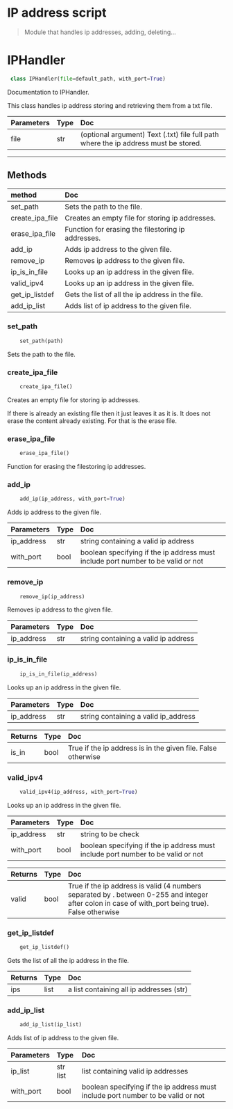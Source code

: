 # IP address script

>Module that handles ip addresses, adding, deleting...


# IPHandler 

``` python 
 class IPHandler(file=default_path, with_port=True) 
```

Documentation to IPHandler.

This class handles ip address storing and retrieving them
from a txt file.

| Parameters    | Type             | Doc             |
|:-------|:-----------------|:----------------|
|     file | str |         (optional argument)        Text (.txt) file full path where the ip address must be stored. | 


--------- 

## Methods 

 
| method    | Doc             |
|:-------|:----------------|
| set_path | Sets the path to the file. | 
| create_ipa_file | Creates an empty file for storing ip addresses. | 
| erase_ipa_file | Function for erasing the filestoring ip addresses. | 
| add_ip | Adds ip address to the given file. | 
| remove_ip | Removes ip address to the given file. | 
| ip_is_in_file | Looks up an ip address in the given file. | 
| valid_ipv4 | Looks up an ip address in the given file. | 
| get_ip_listdef | Gets the list of all the ip address in the file. | 
| add_ip_list | Adds list of ip address to the given file. | 
 
 

### set_path

``` python 
    set_path(path) 
```


Sets the path to the file.

### create_ipa_file

``` python 
    create_ipa_file() 
```


Creates an empty file for storing ip addresses.

If there is already an existing file then it just leaves it as
it is. It does not erase the content already existing. For that
is the erase file.

### erase_ipa_file

``` python 
    erase_ipa_file() 
```


Function for erasing the filestoring ip addresses.

### add_ip

``` python 
    add_ip(ip_address, with_port=True) 
```


Adds ip address to the given file.

| Parameters    | Type             | Doc             |
|:-------|:-----------------|:----------------|
|         ip_address | str |             string containing a valid ip address | 
|         with_port | bool |             boolean specifying if the ip address must include            port number to be valid or not | 


### remove_ip

``` python 
    remove_ip(ip_address) 
```


Removes ip address to the given file.

| Parameters    | Type             | Doc             |
|:-------|:-----------------|:----------------|
|         ip_address | str |             string containing a valid ip address | 


### ip_is_in_file

``` python 
    ip_is_in_file(ip_address) 
```


Looks up an ip address in the given file.

| Parameters    | Type             | Doc             |
|:-------|:-----------------|:----------------|
|         ip_address | str |             string containing a valid ip_address | 


| Returns    | Type             | Doc             |
|:-------|:-----------------|:----------------|
|         is_in | bool |             True if the ip address is in the given file.            False otherwise | 


### valid_ipv4

``` python 
    valid_ipv4(ip_address, with_port=True) 
```


Looks up an ip address in the given file.

| Parameters    | Type             | Doc             |
|:-------|:-----------------|:----------------|
|         ip_address | str |             string to be check | 
|         with_port | bool |             boolean specifying if the ip address must include            port number to be valid or not | 


| Returns    | Type             | Doc             |
|:-------|:-----------------|:----------------|
|         valid | bool |             True if the ip address is valid (4 numbers            separated by . between 0-255 and integer after colon            in case of with_port being true).            False otherwise | 


### get_ip_listdef

``` python 
    get_ip_listdef() 
```


Gets the list of all the ip address in the file.

| Returns    | Type             | Doc             |
|:-------|:-----------------|:----------------|
|         ips | list |             a list containing all ip addresses (str) | 


### add_ip_list

``` python 
    add_ip_list(ip_list) 
```


Adds list of ip address to the given file.

| Parameters    | Type             | Doc             |
|:-------|:-----------------|:----------------|
|         ip_list | str list |             list containing valid ip addresses | 
|         with_port | bool |             boolean specifying if the ip address must include port            number to be valid or not | 
